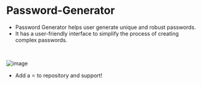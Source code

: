 # Password-Generator 
- Password Generator helps user generate unique and robust passwords.
- It has a user-friendly interface to simplify the process of creating complex passwords.
<br>
  
![image](https://github.com/user-attachments/assets/59d66e32-ae04-4b29-9cde-dece9a425bc3)
- Add a :star: to repository and support!
